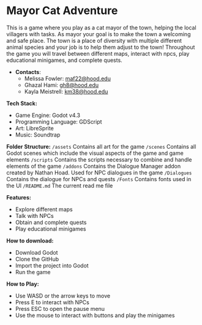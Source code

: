 # Mayor Cat Adventure
This is a game where you play as a cat mayor of the town, helping the local villagers with tasks. As mayor your goal is to make the town a welcoming and safe place. The town is a place of diversity with multiple different animal species and your job is to help them adjust to the town! Throughout the game you will travel between different maps, interact with npcs, play educational minigames, and complete quests.

- **Contacts**:  
  - Melissa Fowler: maf22@hood.edu  
  - Ghazal Hami: gh8@hood.edu  
  - Kayla Meistrell: km38@hood.edu
  
**Tech Stack:**
  - Game Engine: Godot v4.3
  - Programming Language: GDScript
  - Art: LibreSprite
  - Music: Soundtrap

**Folder Structure:**
`/assets` Contains all art for the game
`/scenes` Contains all Godot scenes which include the visual aspects of the game and game elements
`/scripts` Contains the scripts necessary to combine and handle elements of the game
`/addons` Contains the Dialogue Manager addon created by Nathan Hoad. Used for NPC dialogues in the game
`/Dialogues` Contains the dialogue for NPCs and quests
`/Fonts` Contains fonts used in the UI
`/README.md` The current read me file

**Features:**
  - Explore different maps
  - Talk with NPCs
  - Obtain and complete quests
  - Play educational minigames
    
**How to download:**
  - Download Godot
  - Clone the GitHub
  - Import the project into Godot
  - Run the game

**How to Play:**
  - Use WASD or the arrow keys to move
  - Press E to interact with NPCs
  - Press ESC to open the pause menu
  - Use the mouse to interact with buttons and play the minigames
